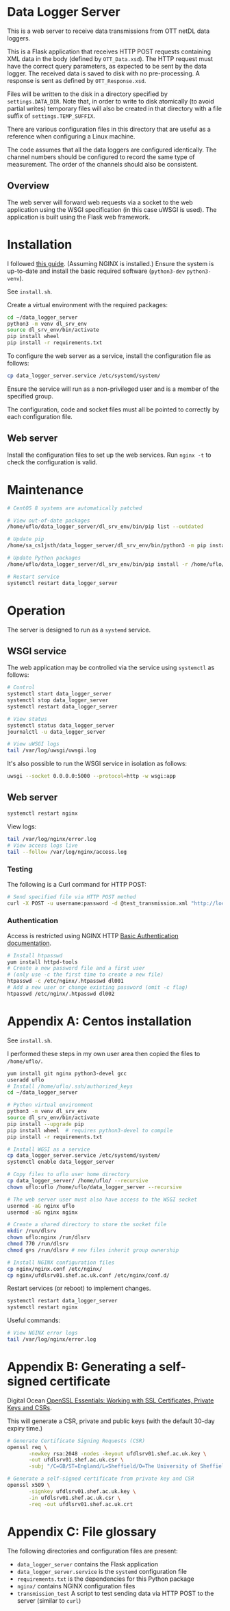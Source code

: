 # Data Logger Server

This is a web server to receive data transmissions from OTT netDL data loggers.

This is a Flask application that receives HTTP POST requests containing XML data in the body (defined by `OTT_Data.xsd`). The HTTP request must have the correct query parameters, as expected to be sent by the data logger. The received data is saved to disk with no pre-processing. A response is sent as defined by `OTT_Response.xsd`.

Files will be written to the disk in a directory specified by `settings.DATA_DIR`. Note that, in order to write to disk atomically (to avoid partial writes) temporary files will also be created in that directory with a file suffix of `settings.TEMP_SUFFIX`.

There are various configuration files in this directory that are useful as a reference when configuring a Linux machine.

The code assumes that all the data loggers are configured identically. The channel numbers should be configured to record the same type of measurement. The order of the channels should also be consistent.

## Overview

The web server will forward web requests via a socket to the web application using the WSGI specification (in this case uWSGI is used). The application is built using the Flask web framework.

# Installation

I followed [this guide](https://www.digitalocean.com/community/tutorials/how-to-serve-flask-applications-with-uswgi-and-nginx-on-ubuntu-18-04). (Assuming NGINX is installed.) Ensure the system is up-to-date and install the basic required software (`python3-dev` `python3-venv`).

See `install.sh`.

Create a virtual environment with the required packages:

```bash
cd ~/data_logger_server
python3 -m venv dl_srv_env
source dl_srv_env/bin/activate
pip install wheel
pip install -r requirements.txt
```

To configure the web server as a service, install the configuration file as follows:

```bash
cp data_logger_server.service /etc/systemd/system/
```

Ensure the service will run as a non-privileged user and is a member of the specified group.

The configuration, code and socket files must all be pointed to correctly by each configuration file.

## Web server

Install the configuration files to set up the web services. Run `nginx -t` to check the configuration is valid.

# Maintenance

```bash
# CentOS 8 systems are automatically patched

# View out-of-date packages
/home/uflo/data_logger_server/dl_srv_env/bin/pip list --outdated

# Update pip
/home/sa_cs1jsth/data_logger_server/dl_srv_env/bin/python3 -m pip install --upgrade pip

# Update Python packages
/home/uflo/data_logger_server/dl_srv_env/bin/pip install -r /home/uflo/data_logger_server/requirements.txt --upgrade

# Restart service
systemctl restart data_logger_server
```

# Operation

The server is designed to run as a `systemd` service.

## WSGI service

The web application may be controlled via the service using `systemctl` as follows:

```bash
# Control
systemctl start data_logger_server
systemctl stop data_logger_server
systemctl restart data_logger_server

# View status
systemctl status data_logger_server
journalctl -u data_logger_server

# View uWSGI logs
tail /var/log/uwsgi/uwsgi.log
```

It's also possible to run the WSGI service in isolation as follows:

```bash
uwsgi --socket 0.0.0.0:5000 --protocol=http -w wsgi:app
```

## Web server

```bash
systemctl restart nginx
```

View logs:

```bash
tail /var/log/nginx/error.log
# View access logs live
tail --follow /var/log/nginx/access.log
```

### Testing

The following is a Curl command for HTTP POST:

```bash
# Send specified file via HTTP POST method
curl -X POST -u username:password -d @test_transmission.xml "http://localhost:80/ott/?stationid=1234&action=senddata"
```

### Authentication

Access is restricted using NGINX HTTP [Basic Authentication documentation](https://docs.nginx.com/nginx/admin-guide/security-controls/configuring-http-basic-authentication/).

```bash
# Install htpasswd
yum install httpd-tools
# Create a new password file and a first user
# (only use -c the first time to create a new file)
htpasswd -c /etc/nginx/.htpasswd dl001
# Add a new user or change existing password (omit -c flag)
htpasswd /etc/nginx/.htpasswd dl002
```

# Appendix A: Centos installation

See `install.sh`.

I performed these steps in my own user area then copied the files to `/home/uflo/`.

```bash
yum install git nginx python3-devel gcc
useradd uflo
# Install /home/uflo/.ssh/authorized_keys
cd ~/data_logger_server

# Python virtual environment
python3 -m venv dl_srv_env
source dl_srv_env/bin/activate
pip install --upgrade pip
pip install wheel  # requires python3-devel to compile
pip install -r requirements.txt

# Install WGSI as a service
cp data_logger_server.service /etc/systemd/system/
systemctl enable data_logger_server

# Copy files to uflo user home directory
cp data_logger_server/ /home/uflo/ --recursive
chown uflo:uflo /home/uflo/data_logger_server --recursive

# The web server user must also have access to the WSGI socket
usermod -aG nginx uflo
usermod -aG nginx nginx

# Create a shared directory to store the socket file
mkdir /run/dlsrv
chown uflo:nginx /run/dlsrv
chmod 770 /run/dlsrv
chmod g+s /run/dlsrv # new files inherit group ownership

# Install NGINX configuration files
cp nginx/nginx.conf /etc/nginx/
cp nginx/ufdlsrv01.shef.ac.uk.conf /etc/nginx/conf.d/
```

Restart services (or reboot) to implement changes.

```bash
systemctl restart data_logger_server
systemctl restart nginx
```

Useful commands:

```bash
# View NGINX error logs
tail /var/log/nginx/error.log
```

# Appendix B: Generating a self-signed certificate

Digital Ocean [OpenSSL Essentials: Working with SSL Certificates, Private Keys and CSRs](https://www.digitalocean.com/community/tutorials/openssl-essentials-working-with-ssl-certificates-private-keys-and-csrs#generating-ssl-certificates).

This will generate a CSR, private and public keys (with the default 30-day expiry time.)

```bash
# Generate Certificate Signing Requests (CSR)
openssl req \
       -newkey rsa:2048 -nodes -keyout ufdlsrv01.shef.ac.uk.key \
       -out ufdlsrv01.shef.ac.uk.csr \
	   -subj "/C=GB/ST=England/L=Sheffield/O=The University of Sheffield/CN=ufdlsrv01.shef.ac.uk"

# Generate a self-signed certificate from private key and CSR
openssl x509 \
       -signkey ufdlsrv01.shef.ac.uk.key \
       -in ufdlsrv01.shef.ac.uk.csr \
       -req -out ufdlsrv01.shef.ac.uk.crt
```

# Appendix C: File glossary

The following directories and configuration files are present:

* `data_logger_server` contains the Flask application
* `data_logger_server.service` is the `systemd` configuration file
* `requirements.txt`  is the dependencies for this Python package
* `nginx/` contains NGINX configuration files
* `transmission_test` A script to test sending data via HTTP POST to the server (similar to `curl`)
